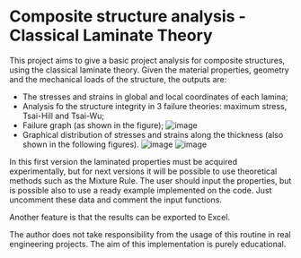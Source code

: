 # Composite structure analysis - Classical Laminate Theory

This project aims to give a basic project analysis for composite structures, using the classical laminate theory. Given the material properties, geometry and the mechanical loads of the structure, the outputs are:

- The stresses and strains in global and local coordinates of each lamina;
- Analysis fo the structure integrity in 3 failure theories: maximum stress, Tsai-Hill and Tsai-Wu;
- Failure graph (as shown in the figure);
![image](https://user-images.githubusercontent.com/108631583/198892820-8a06669e-c6a1-48c7-9752-0265b828d792.png)
- Graphical distribution of stresses and strains along the thickness (also shown in the following figures).
![image](https://user-images.githubusercontent.com/108631583/198892856-b2fa76e6-ebfd-4669-9c12-ab34dfb19d7a.png)
![image](https://user-images.githubusercontent.com/108631583/198892860-f3f5239e-11db-47aa-9649-62991b946587.png)

In this first version the laminated properties must be acquired experimentally, but for next versions it will be possible to use theoretical methods such as the Mixture Rule. The user should input the properties, but is possible also to use a ready example implemented on the code. Just uncomment these data and comment the input functions.

Another feature is that the results can be exported to Excel.

The author does not take responsibility from the usage of this routine in real engineering projects. The aim of this implementation is purely educational.
